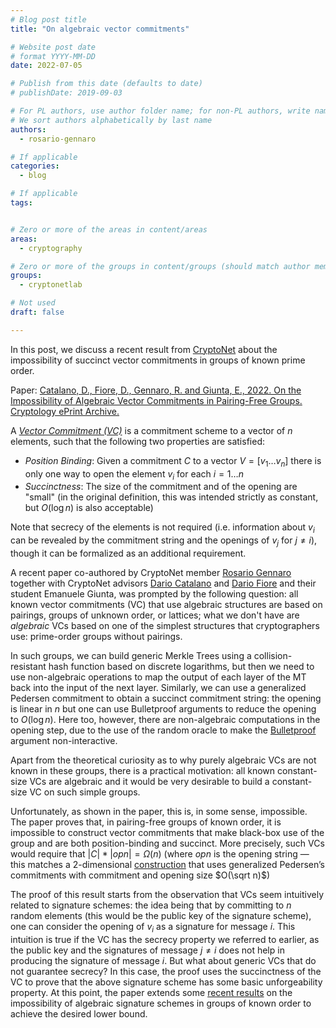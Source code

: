 ```yaml
---
# Blog post title
title: "On algebraic vector commitments"

# Website post date
# format YYYY-MM-DD
date: 2022-07-05

# Publish from this date (defaults to date)
# publishDate: 2019-09-03

# For PL authors, use author folder name; for non-PL authors, write name as in paper within ""
# We sort authors alphabetically by last name
authors:
  - rosario-gennaro

# If applicable
categories:
  - blog

# If applicable
tags:


# Zero or more of the areas in content/areas
areas:
  - cryptography

# Zero or more of the groups in content/groups (should match author membership)
groups:
  - cryptonetlab

# Not used
draft: false

---
```


In this post, we discuss a recent result from [CryptoNet](/groups/cryptonetlab/) about the impossibility of succinct vector commitments in groups of known prime order.

<!--more-->

Paper: [Catalano, D., Fiore, D., Gennaro, R. and Giunta, E., 2022. On the Impossibility of Algebraic Vector Commitments in Pairing-Free Groups. Cryptology ePrint Archive.](/publications/on-the-impossibility-of-algebraic-vector-commitments-in-pairing-free-groups/)

A *[Vector Commitment (VC)](https://eprint.iacr.org/2011/495)* is a commitment scheme to a vector of $n$ elements, such that the following two properties are satisfied:
- *Position Binding*: Given a commitment $C$ to a vector $V=[v_1 \ldots v_n]$ there is only one way to open the element $v_i$ for each $i=1\ldots n$
- *Succinctness*: The size of the commitment and of the opening are "small" (in the original definition, this was intended strictly as constant, but $O(\log n)$ is also acceptable)

Note that secrecy of the elements is not required (i.e. information about $v_i$ can be revealed by the commitment string and the openings of $v_j$ for $j \neq i$), though it can be formalized as an additional requirement.

A recent paper co-authored by CryptoNet member [Rosario Gennaro](/authors/rosario-gennaro/) together with CryptoNet advisors [Dario Catalano](https://catalano.dmi.unict.it/) and [Dario Fiore](https://www.dariofiore.it/) and their student Emanuele Giunta, was prompted by the following question: all known vector commitments (VC) that use algebraic structures are based on pairings, groups of unknown order, or lattices; what we don't have are *algebraic* VCs based on one of the simplest structures that cryptographers use: prime-order groups without pairings.

In such groups, we can build generic Merkle Trees using a collision-resistant hash function based on discrete logarithms, but then we need to use non-algebraic operations to map the output of each layer of the MT back into the input of the next layer. Similarly, we can use a generalized Pedersen commitment to obtain a succinct commitment string: the opening is linear in $n$ but one can use Bulletproof arguments to reduce the opening to $O(\log n)$. Here too, however, there are non-algebraic computations in the opening step, due to the use of the random oracle to make the [Bulletproof](https://eprint.iacr.org/2017/1066) argument non-interactive.

Apart from the theoretical curiosity as to why purely algebraic VCs are not known in these groups, there is a practical motivation: all known constant-size VCs are algebraic and it would be very desirable to build a constant-size VC on such simple groups.

Unfortunately, as shown in the paper, this is, in some sense, impossible. The paper proves that, in pairing-free groups of known order, it is impossible to construct vector commitments that make black-box use of the group and are both position-binding and succinct. More precisely, such VCs would require that $|C| * |opn|=\Omega(n)$ (where $opn$ is the opening string — this matches a 2-dimensional [construction](http://www0.cs.ucl.ac.uk/staff/J.Groth/MinimalShuffle.pdf) that uses generalized Pedersen’s commitments with commitment and opening size $O(\sqrt n)$)

The proof of this result starts from the observation that VCs seem intuitively related to signature schemes: the idea being that by committing to $n$ random elements (this would be the public key of the signature scheme), one can consider the opening of $v_i$ as a signature for message $i$. This intuition is true if the VC has the secrecy property we referred to earlier, as the public key and the signatures of message $j\neq i$ does not help in producing the signature of message $i$. But what about generic VCs that do not guarantee secrecy? In this case, the proof uses the succinctness of the VC to prove that the above signature scheme has some basic unforgeability property. At this point, the paper extends some [recent results](https://eprint.iacr.org/2021/738) on the impossibility of algebraic signature schemes in groups of known order to achieve the desired lower bound.
